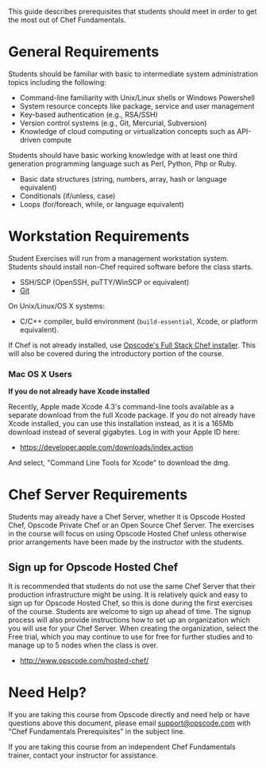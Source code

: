 This guide describes prerequisites that students should meet in order
to get the most out of Chef Fundamentals.

# General Requirements

Students should be familiar with basic to intermediate system
administration topics including the following:

* Command-line familiarity with Unix/Linux shells or Windows
  Powershell
* System resource concepts like package, service and user management
* Key-based authentication (e.g., RSA/SSH)
* Version control systems (e.g., Git, Mercurial, Subversion)
* Knowledge of cloud computing or virtualization concepts such as
  API-driven compute

Students should have basic working knowledge with at least one third
generation programming language such as Perl, Python, Php or Ruby.

* Basic data structures (string, numbers, array, hash or language
  equivalent)
* Conditionals (if/unless, case)
* Loops (for/foreach, while, or language equivalent)

# Workstation Requirements

Student Exercises will run from a management workstation
system. Students should install non-Chef required software before the
class starts.

* SSH/SCP (OpenSSH, puTTY/WinSCP or equivalent)
* [Git](http://git-scm.org)

On Unix/Linux/OS X systems:

* C/C++ compiler, build environment (`build-essential`, Xcode, or
  platform equivalent).

If Chef is not already installed, use [Opscode's Full Stack Chef
installer](http://www.opscode.com/chef/install). This will also be
covered during the introductory portion of the course.

### Mac OS X Users

**If you do not already have Xcode installed**

Recently, Apple made Xcode 4.3's command-line tools available as a
separate download from the full Xcode package. If you do not already
have Xcode installed, you can use this installation instead, as it is
a 165Mb download instead of several gigabytes. Log in with your Apple
ID here:

* https://developer.apple.com/downloads/index.action

And select, "Command Line Tools for Xcode" to download the dmg.

# Chef Server Requirements

Students may already have a Chef Server, whether it is Opscode Hosted
Chef, Opscode Private Chef or an Open Source Chef Server. The
exercises in the course will focus on using Opscode Hosted Chef unless
otherwise prior arrangements have been made by the instructor with the
students.

## Sign up for Opscode Hosted Chef

It is recommended that students do not use the same Chef Server that
their production infrastructure might be using. It is relatively quick
and easy to sign up for Opscode Hosted Chef, so this is done during
the first exercises of the course. Students are welcome to sign up
ahead of time. The signup process will also provide instructions how
to set up an organization which you will use for your Chef
Server. When creating the organization, select the Free trial, which
you may continue to use for free for further studies and to manage up
to 5 nodes when the class is over.

* http://www.opscode.com/hosted-chef/

# Need Help?

If you are taking this course from Opscode directly and need help or
have questions above this document, please email support@opscode.com with
"Chef Fundamentals Prerequisites" in the subject line.

If you are taking this course from an independent Chef Fundamentals
trainer, contact your instructor for assistance.
